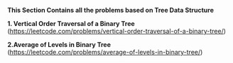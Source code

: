**This Section  Contains all the problems based on Tree Data Structure**

**1. Vertical Order Traversal of a Binary Tree**
(https://leetcode.com/problems/vertical-order-traversal-of-a-binary-tree/)

**2.Average of Levels in Binary Tree**
(https://leetcode.com/problems/average-of-levels-in-binary-tree/)





